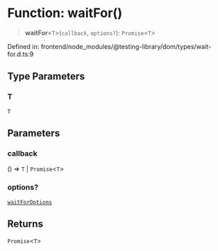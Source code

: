 # Function: waitFor()

> **waitFor**\<`T`\>(`callback`, `options?`): `Promise`\<`T`\>

Defined in: frontend/node\_modules/@testing-library/dom/types/wait-for.d.ts:9

## Type Parameters

### T

`T`

## Parameters

### callback

() => `T` \| `Promise`\<`T`\>

### options?

[`waitForOptions`](../interfaces/waitForOptions.md)

## Returns

`Promise`\<`T`\>
